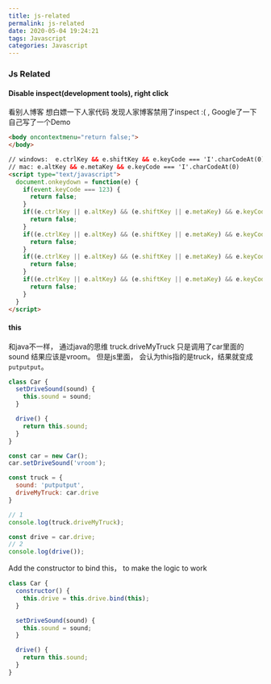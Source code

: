 ```yaml
---
title: js-related
permalink: js-related
date: 2020-05-04 19:24:21
tags: Javascript
categories: Javascript
---
```


### Js Related
#### Disable inspect(development tools), right click
 看别人博客 想白嫖一下人家代码 发现人家博客禁用了inspect :( , Google了一下自己写了一个Demo
```html 
<body oncontextmenu="return false;">
</body>

// windows:  e.ctrlKey && e.shiftKey && e.keyCode === 'I'.charCodeAt(0)
// mac: e.altKey && e.metaKey && e.keyCode === 'I'.charCodeAt(0)
<script type="text/javascript">
  document.onkeydown = function(e) {
    if(event.keyCode === 123) {
      return false;
    }
    if((e.ctrlKey || e.altKey) && (e.shiftKey || e.metaKey) && e.keyCode === 'I'.charCodeAt(0)) {
      return false;
    }
    if((e.ctrlKey || e.altKey) && (e.shiftKey || e.metaKey) && e.keyCode === 'C'.charCodeAt(0)) {
      return false;
    }
    if((e.ctrlKey || e.altKey) && (e.shiftKey || e.metaKey) && e.keyCode === 'J'.charCodeAt(0)) {
      return false;
    }
    if((e.ctrlKey || e.altKey) && (e.shiftKey || e.metaKey) && e.keyCode === 'U'.charCodeAt(0)) {
      return false;
    }
  }
</script>
```

#### this
和java不一样， 通过java的思维 truck.driveMyTruck 只是调用了car里面的sound 结果应该是vroom。 但是js里面， 会认为this指的是truck，结果就变成
`putputput`。
```javascript
class Car {
  setDriveSound(sound) {
    this.sound = sound;
  }

  drive() {
    return this.sound;
  }
}

const car = new Car();
car.setDriveSound('vroom');

const truck = {
  sound: 'putputput',
  driveMyTruck: car.drive
}

// 1
console.log(truck.driveMyTruck);

const drive = car.drive;
// 2
console.log(drive());
```

Add the constructor to bind this， to make the logic to work
```javascript
class Car {
  constructor() {
    this.drive = this.drive.bind(this);
  }

  setDriveSound(sound) {
    this.sound = sound;
  }

  drive() {
    return this.sound;
  }
}
```


